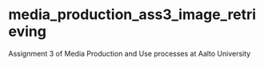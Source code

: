 media_production_ass3_image_retrieving
======================================

Assignment 3 of Media Production and Use processes at Aalto University